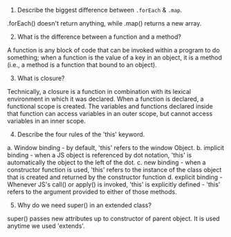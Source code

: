 1. Describe the biggest difference between `.forEach` & `.map`.

.forEach() doesn't return anything, while .map() returns a new array.


2. What is the difference between a function and a method?

A function is any block of code that can be invoked within a program to do something; when a function is
the value of a key in an object, it is a method (i.e., a method is a function that bound to an object).

3. What is closure?

Technically, a closure is a function in combination with its lexical environment in which it was declared.
When a function is declared, a functional scope is created. The variables and functions declared inside that function can access variables in an outer scope, but cannot access variables in an inner scope.

4. Describe the four rules of the 'this' keyword.

a. Window binding - by default, 'this' refers to the window Object.
b. implicit binding - when a JS object is referenced by dot notation, 'this' is automatically the object to the left of the dot.
c. new binding - when a constructor function is used, 'this' refers to the instance of the class object that is created and returned by the constructor function
d. explicit binding - Whenever JS's call() or apply() is invoked, 'this' is explicitly defined - 'this' refers to the argument provided to either of those methods.

5. Why do we need super() in an extended class?

super() passes new attributes up to constructor of parent object. It is used anytime we used 'extends'.
